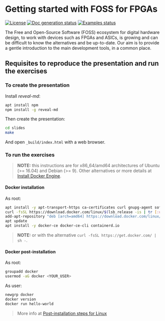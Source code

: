 # Getting started with FOSS for FPGAs

[![License](https://img.shields.io/github/license/rodrigomelo9/FOSS-for-FPGAs.svg?longCache=true)](https://github.com/rodrigomelo9/FOSS-for-FPGAs/blob/main/LICENSE)
[![Doc generation status](https://img.shields.io/github/workflow/status/rodrigomelo9/FOSS-for-FPGAs/doc?longCache=true&label=doc)](https://github.com/rodrigomelo9/FOSS-for-FPGAs/actions/workflows/doc.yml)
[![Examples status](https://img.shields.io/github/workflow/status/rodrigomelo9/FOSS-for-FPGAs/doc?longCache=true&label=examples)](https://github.com/rodrigomelo9/FOSS-for-FPGAs/actions/workflows/examples.yml)

The Free and Open-Source Software (FOSS) ecosystem for digital hardware design, to work with devices such as FPGAs and ASICs, is growing and can be difficult to know the alternatives and be up-to-date.
Our aim is to provide a gentle introduction to the main development tools, in a common place.

## Requisites to reproduce the presentation and run the exercises

### To create the presentation

Install *reveal-md*:
```bash
apt install npm
npm install -g reveal-md
```

Then create the presentation:
```bash
cd slides
make
```

And open `_build/index.html` with a web browser.

### To run the exercises

> **NOTE:** this instructions are for x86_64/amd64 architectures of Ubuntu (>= 16.04) and Debian (>= 9).
> Other alternatives or more details at [Install Docker Engine](https://docs.docker.com/engine/install).

#### Docker installation

As root:
```bash
apt install -y apt-transport-https ca-certificates curl gnupg-agent software-properties-common
curl -fsSL https://download.docker.com/linux/$(lsb_release -is | tr [:upper:] [:lower:])/gpg | sudo apt-key add -
add-apt-repository "deb [arch=amd64] https://download.docker.com/linux/$(lsb_release -is | tr [:upper:] [:lower:]) $(lsb_release -cs) stable"
apt update
apt install -y docker-ce docker-ce-cli containerd.io
```

> **NOTE:** or with the alternative `curl -fsSL https://get.docker.com/ | sh -`.

#### Docker post-installation

As root:
```bash
groupadd docker
usermod -aG docker <YOUR_USER>
```

As user:
```bash
newgrp docker
docker version
docker run hello-world
```

> More info at [Post-installation steps for Linux](https://docs.docker.com/engine/install/linux-postinstall)
